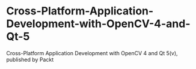 # Cross-Platform-Application-Development-with-OpenCV-4-and-Qt-5
Cross-Platform Application Development with OpenCV 4 and Qt 5(v), published by Packt
